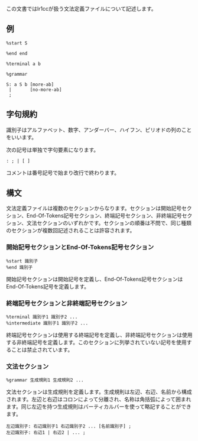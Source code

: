 
この文書ではlr1ccが扱う文法定義ファイルについて記述します。

## 例

```
%start S

%end end

%terminal a b

%grammar

S: a S b [more-ab]
 |       [no-more-ab]
 ;
```

## 字句規約

識別子はアルファベット、数字、アンダーバー、ハイフン、ピリオドの列のことをいいます。

次の記号は単独で字句要素になります。

```
: ; | [ ]
```

コメントは番号記号で始まり改行で終わります。

## 構文

文法定義ファイルは複数のセクションからなります。セクションは開始記号セクション、End-Of-Tokens記号セクション、終端記号セクション、非終端記号セクション、文法セクションのいずれかです。セクションの順番は不問で、同じ種類のセクションが複数回記述されることは許容されます。

### 開始記号セクションとEnd-Of-Tokens記号セクション

```
%start 識別子
%end 識別子
```

開始記号セクションは開始記号を定義し、End-Of-Tokens記号セクションはEnd-Of-Tokens記号を定義します。

### 終端記号セクションと非終端記号セクション

```
%terminal 識別子1 識別子2 ...
%intermediate 識別子1 識別子2 ...
```

終端記号セクションは使用する終端記号を定義し、非終端記号セクションは使用する非終端記号を定義します。このセクションに列挙されていない記号を使用することは禁止されています。

### 文法セクション

```
%grammar 生成規則1 生成規則2 ...
```

文法セクションは生成規則を定義します。生成規則は左辺、右辺、名前から構成されます。左辺と右辺はコロンによって分離され、名称は角括弧によって囲まれます。同じ左辺を持つ生成規則はバーティカルバーを使って略記することができます。

```
左辺識別子: 右辺識別子1 右辺識別子2 ... [名前識別子] ;
左辺識別子: 右辺1 | 右辺2 | ... ;
```
